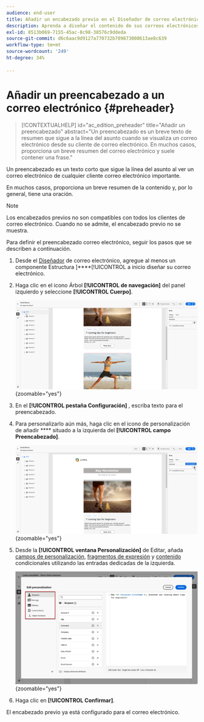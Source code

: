 ```yaml
---
audience: end-user
title: Añadir un encabezado previo en el Diseñador de correo electrónico
description: Aprenda a diseñar el contenido de sus correos electrónicos
exl-id: 8513b069-7155-45ac-8c98-38576c9ddeda
source-git-commit: d6c6aac9d9127a770732b709873008613ae8c639
workflow-type: tm+mt
source-wordcount: '249'
ht-degree: 34%

---
```


# Añadir un preencabezado a un correo electrónico {#preheader}

>[!CONTEXTUALHELP]
>id="ac_edition_preheader"
>title="Añadir un preencabezado"
>abstract="Un preencabezado es un breve texto de resumen que sigue a la línea del asunto cuando se visualiza un correo electrónico desde su cliente de correo electrónico. En muchos casos, proporciona un breve resumen del correo electrónico y suele contener una frase."

Un preencabezado es un texto corto que sigue la línea del asunto al ver un correo electrónico de cualquier cliente correo electrónico importante.

En muchos casos, proporciona un breve resumen de la contenido y, por lo general, tiene una oración.

>[!NOTE]
>
>Los encabezados previos no son compatibles con todos los clientes de correo electrónico. Cuando no se admite, el encabezado previo no se muestra.

Para definir el preencabezado correo electrónico, seguir los pasos que se describen a continuación.

1. Desde el [Diseñador](create-email-content.md) de correo electrónico, agregue al menos un componente Estructura ]****[!UICONTROL  a inicio diseñar su correo electrónico.

1. Haga clic en el icono Árbol **[!UICONTROL de navegación]** del panel izquierdo y seleccione **[!UICONTROL Cuerpo]**.

   ![Captura de pantalla que muestra el icono de árbol de navegación y la selección de cuerpo en la interfaz de Email Designer.](assets/preheader_body.png){zoomable="yes"}

1. En el **[!UICONTROL pestaña Configuración]** , escriba texto para el preencabezado.

1. Para personalizarlo aún más, haga clic en el icono de personalización de añadir **** situado a la izquierda del **[!UICONTROL campo Preencabezado]**.

   ![Captura de pantalla que muestra el pestaña Configuración y el icono añadir personalización en la interfaz de Email Designer.](assets/preheader_body_settings.png){zoomable="yes"}

1. Desde la **[!UICONTROL ventana Personalización]** de Editar, añada [campos de personalización](../personalization/personalize.md), [fragmentos de expresión](../content/use-expression-fragments.md) y [contenido](../personalization/conditions.md) condicionales utilizando las entradas dedicadas de la izquierda.

   ![Captura de pantalla que muestra la ventana Personalización de Editar con opciones para campos de personalización, fragmentos de expresión y contenido condicional.](assets/preheader_body_personalization.png){zoomable="yes"}

1. Haga clic en **[!UICONTROL Confirmar]**.

El encabezado previo ya está configurado para el correo electrónico.